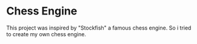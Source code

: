# Chess Engine

This project was inspired by "Stockfish" a famous chess engine. So i tried to create my own chess engine.
